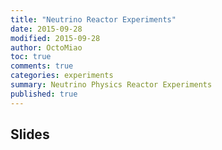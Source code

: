 ```yaml
---
title: "Neutrino Reactor Experiments"
date: 2015-09-28
modified: 2015-09-28
author: OctoMiao
toc: true
comments: true
categories: experiments
summary: Neutrino Physics Reactor Experiments
published: true
---
```



## Slides

<script async class="speakerdeck-embed" data-id="7ab50ddf48f3440499af61c6eb65eb87" data-ratio="1.33333333333333" src="//speakerdeck.com/assets/embed.js"></script>
